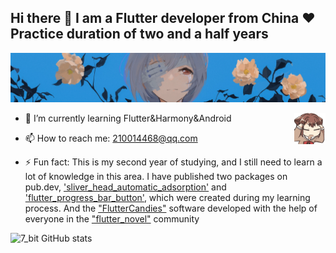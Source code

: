 ## Hi there 👋 I am a Flutter developer from China ❤ Practice duration of two and a half years

![图片说明](./logo_.webp)
<!-- is a ✨ _special_ ✨ repository because its `README.md` (this file) appears on your GitHub profile.
- 🔭 I’m currently working on ...

- 👯 I’m looking to collaborate on ...
- 🤔 I’m looking for help with ...
- 💬 Ask me about ...
- 📫 How to reach me: ...
- 😄 Pronouns: ...
- ⚡ Fun fact: ...
-->

- 🌱 I’m currently learning Flutter&Harmony&Android <img src=./refresh.gif align="right" width=50 />
  
- 📫 How to reach me: 210014468@qq.com
  
- ⚡ Fun fact: This is my second year of studying, and I still need to learn a lot of knowledge in this area. I have published two packages on pub.dev, <a href="https://pub.dev/packages/sliver_head_automatic_adsorption">'sliver_head_automatic_adsorption'</a> and <a href="https://pub.dev/packages/flutter_progress_bar_button">'flutter_progress_bar_button'</a>, which were created during my learning process. And the <a href="https://github.com/fluttercandies">"FlutterCandies"</a> software developed with the help of everyone in the <a href="https://github.com/fluttercandies/flutter_novel">"flutter_novel"</a> community

![7_bit GitHub stats](https://github-readme-stats.vercel.app/api?username=7-bit11&count_private=false&show_icons=false)



